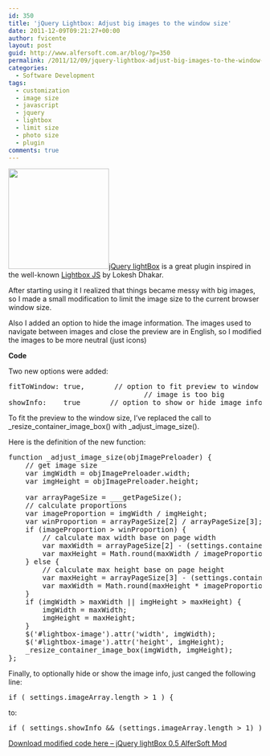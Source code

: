 ```yaml
---
id: 350
title: 'jQuery Lightbox: Adjust big images to the window size'
date: 2011-12-09T09:21:27+00:00
author: fvicente
layout: post
guid: http://www.alfersoft.com.ar/blog/?p=350
permalink: /2011/12/09/jquery-lightbox-adjust-big-images-to-the-window-size/
categories:
  - Software Development
tags:
  - customization
  - image size
  - javascript
  - jquery
  - lightbox
  - limit size
  - photo size
  - plugin
comments: true
---
```

[<img src="http://www.alfersoft.com.ar/blog/wp-content/uploads/2011/12/jquery-lightbox-alfersoft-mod-300x257.png" alt="" title="jQuery lightBox AlferSoft Mod" width="200" class="alignleft size-medium wp-image-358" srcset="http://www.alfersoft.com.ar/blog/wp-content/uploads/2011/12/jquery-lightbox-alfersoft-mod-300x257.png 300w, http://www.alfersoft.com.ar/blog/wp-content/uploads/2011/12/jquery-lightbox-alfersoft-mod.png 607w" sizes="(max-width: 300px) 100vw, 300px" />](http://www.alfersoft.com.ar/blog/wp-content/uploads/2011/12/jquery-lightbox-alfersoft-mod.png)<a href="http://leandrovieira.com/projects/jquery/lightbox/" title="jQuery lightBox plugin" target="_blank">jQuery lightBox</a> is a great plugin inspired in the well-known <a href="http://www.huddletogether.com/projects/lightbox2/" title="LightBox JS" target="_blank">Lightbox JS</a> by Lokesh Dhakar.
  
After starting using it I realized that things became messy with big images, so I made a small modification to limit the image size to the current browser window size.
  
Also I added an option to hide the image information. The images used to navigate between images and close the preview are in English, so I modified the images to be more neutral (just icons)
  
<!--more-->


  
**Code**
  
Two new options were added:

<pre class="brush: jscript; title: ; notranslate" title="">fitToWindow: true,		// option to fit preview to window size if the
                                // image is too big
showInfo:    true		// option to show or hide image info
</pre>

To fit the preview to the window size, I&#8217;ve replaced the call to \_resize\_container\_image\_box() with \_adjust\_image_size().
  
Here is the definition of the new function:

<pre class="brush: jscript; title: ; notranslate" title="">function _adjust_image_size(objImagePreloader) {
    // get image size
    var imgWidth = objImagePreloader.width;
    var imgHeight = objImagePreloader.height;

    var arrayPageSize = ___getPageSize();
    // calculate proportions
    var imageProportion = imgWidth / imgHeight;
    var winProportion = arrayPageSize[2] / arrayPageSize[3];
    if (imageProportion &gt; winProportion) {
        // calculate max width base on page width
        var maxWidth = arrayPageSize[2] - (settings.containerBorderSize * 2) - (arrayPageSize[2] / 10);
        var maxHeight = Math.round(maxWidth / imageProportion);
    } else {
        // calculate max height base on page height
        var maxHeight = arrayPageSize[3] - (settings.containerBorderSize * 2) - (arrayPageSize[3] / 10) - 40;
        var maxWidth = Math.round(maxHeight * imageProportion);
    }
    if (imgWidth &gt; maxWidth || imgHeight &gt; maxHeight) {
        imgWidth = maxWidth;
        imgHeight = maxHeight;
    }
    $('#lightbox-image').attr('width', imgWidth);
    $('#lightbox-image').attr('height', imgHeight);
    _resize_container_image_box(imgWidth, imgHeight);
};
</pre>

Finally, to optionally hide or show the image info, just canged the following line:

<pre class="brush: jscript; title: ; notranslate" title="">if ( settings.imageArray.length &gt; 1 ) {
</pre>

to:

<pre class="brush: jscript; title: ; notranslate" title="">if ( settings.showInfo && (settings.imageArray.length &gt; 1) ) {
</pre>

[Download modified code here &#8211; jQuery lightBox 0.5 AlferSoft Mod](http://www.alfersoft.com.ar/blog/wp-content/uploads/2011/12/jquery-lightbox-0.5-alfersoft-mod.zip)

